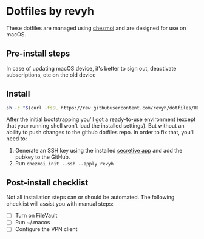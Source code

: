 # Dotfiles by revyh

These dotfiles are managed using [chezmoi](chezmoi.io) and are designed for use on macOS.

## Pre-install steps

In case of updating macOS device, it's better to sign out, deactivate subscriptions, etc on the old device

## Install

```sh
sh -c "$(curl -fsSL https://raw.githubusercontent.com/revyh/dotfiles/HEAD/bootstrap.zsh)"
```

After the initial bootstrapping you'll got a ready-to-use environment (except that your running shell won't load the installed settings). But without an ability to push changes to the github dotfiles repo. In order to fix that, you'll need to:

1. Generate an SSH key using the installed [secretive app](https://github.com/maxgoedjen/secretive) and add the pubkey to the GitHub.
1. Run `chezmoi init --ssh --apply revyh`

## Post-install checklist

Not all installation steps can or should be automated. The following checklist will assist you with manual steps:

- [ ] Turn on FileVault
- [ ] Run ~/.macos
- [ ] Configure the VPN client
